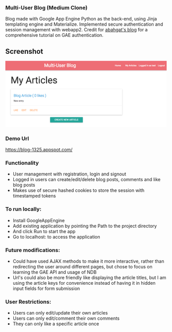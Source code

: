 ### Multi-User Blog (Medium Clone)
Blog made with Google App Engine Python as the back-end, using Jinja templating engine and Materialize. 
Implemented secure authentication and session management with webapp2.
Credit for [abahgat's blog](https://blog.abahgat.com/2013/01/07/user-authentication-with-webapp2-on-google-app-engine/)
for a comprehensive tutorial on GAE authentication.

## Screenshot
![Screenshot](screenshot.png)

### Demo Url
https://blog-1325.appspot.com/

### Functionality
- User management with registration, login and signout
- Logged in users can create/edit/delete blog posts, comments and like blog posts
- Makes use of secure hashed cookies to store the session with timestamped tokens 

### To run locally:
- Install GoogleAppEngine
- Add existing application by pointing the Path to the project directory
- And click Run to start the app
- Go to localhost:<port> to access the application

### Future modifications:
- Could have used AJAX methods to make it more interactive, rather than redirecting the user around 
	different pages, but chose to focus on learning the GAE API and usage of NDB
- Url's could also be more friendly like displaying the article titles, but I am using the article keys for convenience
	instead of having it in hidden input fields for form submission

### User Restrictions:
- Users can only edit/update their own articles
- Users can only edit/comment their own comments
- They can only like a specific article once